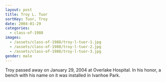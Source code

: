```yaml
---
layout: post
title: Troy L. Tuor
sortKey: Tuor, Troy
date: 2004-01-29
categories:
  - class-of-1988
images:
  - /assets/class-of-1988/troy-l-tuor-1.jpg
  - /assets/class-of-1988/troy-l-tuor-2.jpg
  - /assets/class-of-1988/troy-l-tuor-3.jpg
gender: male
---
```


Troy passed away on January 29, 2004 at Overlake Hospital. In his honor, a bench with his name on it was installed in Ivanhoe Park.
